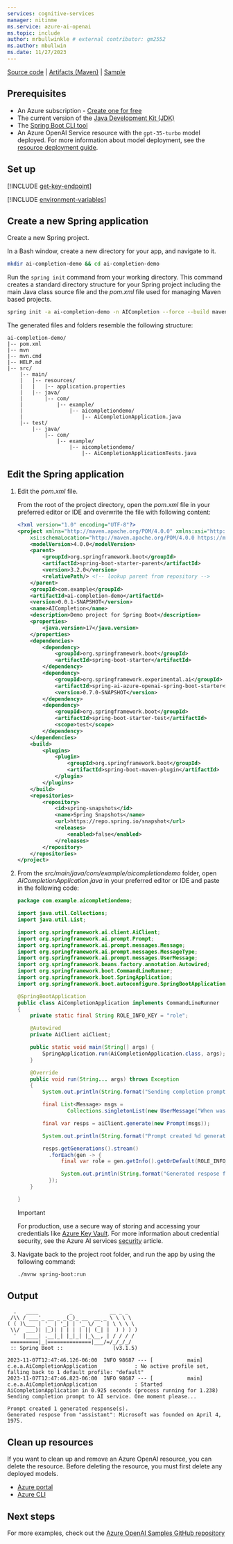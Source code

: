 ```yaml
---
services: cognitive-services
manager: nitinme
ms.service: azure-ai-openai
ms.topic: include
author: mrbullwinkle # external contributor: gm2552
ms.author: mbullwin
ms.date: 11/27/2023
---
```


[Source code](https://github.com/spring-projects-experimental/spring-ai) | [Artifacts (Maven)](https://repo.spring.io/ui/native/snapshot/org/springframework/experimental/ai/spring-ai-openai-spring-boot-starter/0.7.0-SNAPSHOT) | [Sample](https://github.com/rd-1-2022/ai-azure-openai-helloworld)

## Prerequisites

- An Azure subscription - [Create one for free](https://azure.microsoft.com/free/cognitive-services?azure-portal=true)
- The current version of the [Java Development Kit (JDK)](https://www.microsoft.com/openjdk)
- The [Spring Boot CLI tool](https://docs.spring.io/spring-boot/docs/current/reference/html/getting-started.html#getting-started.installing.cli)
- An Azure OpenAI Service resource with the `gpt-35-turbo` model deployed. For more information about model deployment, see the [resource deployment guide](../how-to/create-resource.md).


## Set up

[!INCLUDE [get-key-endpoint](get-key-endpoint.md)]

[!INCLUDE [environment-variables](spring-environment-variables.md)]

## Create a new Spring application

Create a new Spring project.

In a Bash window, create a new directory for your app, and navigate to it.

```bash
mkdir ai-completion-demo && cd ai-completion-demo
```

Run the `spring init` command from your working directory. This command creates a standard directory structure for your Spring project including the main Java class source file and the *pom.xml* file used for managing Maven based projects.

```bash
spring init -a ai-completion-demo -n AICompletion --force --build maven -x
```

The generated files and folders resemble the following structure:

```
ai-completion-demo/
|-- pom.xml
|-- mvn
|-- mvn.cmd
|-- HELP.md
|-- src/
    |-- main/
    |   |-- resources/
    |   |   |-- application.properties
    |   |-- java/
    |       |-- com/
    |           |-- example/
    |               |-- aicompletiondemo/
    |                   |-- AiCompletionApplication.java
    |-- test/
        |-- java/
            |-- com/
                |-- example/
                    |-- aicompletiondemo/
                        |-- AiCompletionApplicationTests.java
```

## Edit the Spring application

1. Edit the *pom.xml* file.

   From the root of the project directory, open the *pom.xml* file in your preferred editor or IDE and overwrite the file with following content:

   ```xml
   <?xml version="1.0" encoding="UTF-8"?>
   <project xmlns="http://maven.apache.org/POM/4.0.0" xmlns:xsi="http://www.w3.org/2001/XMLSchema-instance"
       xsi:schemaLocation="http://maven.apache.org/POM/4.0.0 https://maven.apache.org/xsd/maven-4.0.0.xsd">
       <modelVersion>4.0.0</modelVersion>
       <parent>
           <groupId>org.springframework.boot</groupId>
           <artifactId>spring-boot-starter-parent</artifactId>
           <version>3.2.0</version>
           <relativePath/> <!-- lookup parent from repository -->
       </parent>
       <groupId>com.example</groupId>
       <artifactId>ai-completion-demo</artifactId>
       <version>0.0.1-SNAPSHOT</version>
       <name>AICompletion</name>
       <description>Demo project for Spring Boot</description>
       <properties>
           <java.version>17</java.version>
       </properties>
       <dependencies>
           <dependency>
               <groupId>org.springframework.boot</groupId>
               <artifactId>spring-boot-starter</artifactId>
           </dependency>
           <dependency>
               <groupId>org.springframework.experimental.ai</groupId>
               <artifactId>spring-ai-azure-openai-spring-boot-starter</artifactId>
               <version>0.7.0-SNAPSHOT</version>
           </dependency>
           <dependency>
               <groupId>org.springframework.boot</groupId>
               <artifactId>spring-boot-starter-test</artifactId>
               <scope>test</scope>
           </dependency>
       </dependencies>
       <build>
           <plugins>
               <plugin>
                   <groupId>org.springframework.boot</groupId>
                   <artifactId>spring-boot-maven-plugin</artifactId>
               </plugin>
           </plugins>
       </build>
       <repositories>
           <repository>
               <id>spring-snapshots</id>
               <name>Spring Snapshots</name>
               <url>https://repo.spring.io/snapshot</url>
               <releases>
                   <enabled>false</enabled>
               </releases>
           </repository>
       </repositories>
   </project>
   ```

1. From the *src/main/java/com/example/aicompletiondemo* folder, open *AiCompletionApplication.java* in your preferred editor or IDE and paste in the following code:

   ```java
   package com.example.aicompletiondemo;

   import java.util.Collections;
   import java.util.List;

   import org.springframework.ai.client.AiClient;
   import org.springframework.ai.prompt.Prompt;
   import org.springframework.ai.prompt.messages.Message;
   import org.springframework.ai.prompt.messages.MessageType;
   import org.springframework.ai.prompt.messages.UserMessage;
   import org.springframework.beans.factory.annotation.Autowired;
   import org.springframework.boot.CommandLineRunner;
   import org.springframework.boot.SpringApplication;
   import org.springframework.boot.autoconfigure.SpringBootApplication;

   @SpringBootApplication
   public class AiCompletionApplication implements CommandLineRunner
   {
       private static final String ROLE_INFO_KEY = "role";

       @Autowired
       private AiClient aiClient;

       public static void main(String[] args) {
           SpringApplication.run(AiCompletionApplication.class, args);
       }

       @Override
       public void run(String... args) throws Exception
       {
           System.out.println(String.format("Sending completion prompt to AI service. One moment please...\r\n"));

           final List<Message> msgs =
                   Collections.singletonList(new UserMessage("When was Microsoft founded?"));

           final var resps = aiClient.generate(new Prompt(msgs));

           System.out.println(String.format("Prompt created %d generated response(s).", resps.getGenerations().size()));

           resps.getGenerations().stream()
             .forEach(gen -> {
                 final var role = gen.getInfo().getOrDefault(ROLE_INFO_KEY, MessageType.ASSISTANT.getValue());

                 System.out.println(String.format("Generated respose from \"%s\": %s", role, gen.getText()));
             });
       }

   }
   ```

   > [!IMPORTANT]
   > For production, use a secure way of storing and accessing your credentials like [Azure Key Vault](/azure/key-vault/general/overview). For more information about credential security, see the Azure AI services [security](../../security-features.md) article.

1. Navigate back to the project root folder, and run the app by using the following command:

   ```bash
   ./mvnw spring-boot:run
   ```

## Output

```output
  .   ____          _            __ _ _
 /\\ / ___'_ __ _ _(_)_ __  __ _ \ \ \ \
( ( )\___ | '_ | '_| | '_ \/ _` | \ \ \ \
 \\/  ___)| |_)| | | | | || (_| |  ) ) ) )
  '  |____| .__|_| |_|_| |_\__, | / / / /
 =========|_|==============|___/=/_/_/_/
 :: Spring Boot ::                (v3.1.5)

2023-11-07T12:47:46.126-06:00  INFO 98687 --- [           main] c.e.a.AiCompletionApplication            : No active profile set, falling back to 1 default profile: "default"
2023-11-07T12:47:46.823-06:00  INFO 98687 --- [           main] c.e.a.AiCompletionApplication            : Started AiCompletionApplication in 0.925 seconds (process running for 1.238)
Sending completion prompt to AI service. One moment please...

Prompt created 1 generated response(s).
Generated respose from "assistant": Microsoft was founded on April 4, 1975.
```


## Clean up resources

If you want to clean up and remove an Azure OpenAI resource, you can delete the resource. Before deleting the resource, you must first delete any deployed models.

- [Azure portal](../../multi-service-resource.md?pivots=azportal#clean-up-resources)
- [Azure CLI](../../multi-service-resource.md?pivots=azcli#clean-up-resources)

## Next steps

For more examples, check out the [Azure OpenAI Samples GitHub repository](https://aka.ms/AOAICodeSamples)
